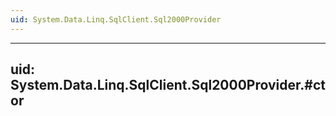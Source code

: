 ```yaml
---
uid: System.Data.Linq.SqlClient.Sql2000Provider
---
```


---
uid: System.Data.Linq.SqlClient.Sql2000Provider.#ctor
---
